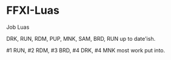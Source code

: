 # FFXI-Luas
Job Luas

DRK, RUN, RDM, PUP, MNK, SAM, BRD, RUN up to date'ish.

#1 RUN, #2 RDM, #3 BRD, #4 DRK, #4 MNK most work put into.
